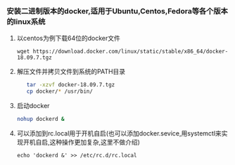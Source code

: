 ### 安装二进制版本的docker,适用于Ubuntu,Centos,Fedora等各个版本的linux系统
1. 以centos为例下载64位的docker文件
	
	```shell
	wget https://download.docker.com/linux/static/stable/x86_64/docker-18.09.7.tgz
	```
2. 解压文件并拷贝文件到系统的PATH目录
	```bash
       tar -xzvf docker-18.09.7.tgz
       cp docker/* /usr/bin/
   ```
3. 启动docker

     ```bash
     nohup dockerd &
     ```
4. 可以添加到rc.local用于开机自启(也可以添加docker.sevice,用systemctl来实现开机自启,这种操作更加复杂,这里不做介绍)

     ```shell
     echo 'dockerd &' >> /etc/rc.d/rc.local
     ```



     


